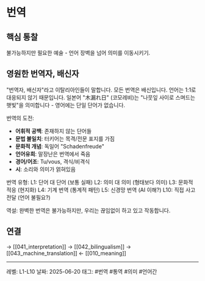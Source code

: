 # 번역

## 핵심 통찰
불가능하지만 필요한 예술 - 언어 장벽을 넘어 의미를 이동시키기.

## 영원한 번역자, 배신자

"번역자, 배신자"라고 이탈리아인들이 말합니다. 모든 번역은 배신입니다. 언어는 1:1로 대응되지 않기 때문입니다. 일본어 "木漏れ日" (코모레비)는 "나뭇잎 사이로 스며드는 햇빛"을 의미합니다 - 영어에는 단일 단어가 없습니다.

번역의 도전:
- **어휘적 공백**: 존재하지 않는 단어들
- **문법 불일치**: 터키어는 목격/전문 표지를 가짐
- **문화적 개념**: 독일어 "Schadenfreude"
- **언어유희**: 말장난은 번역에서 죽음
- **경어/어조**: Tu/vous, 격식/비격식
- **시**: 소리와 의미가 얽혀있음

번역 유형:
L1: 단어 대 단어 (보통 실패)
L2: 의미 대 의미 (형태보다 의미)
L3: 문화적 적응 (현지화)
L4: 기계 번역 (통계적 패턴)
L5: 신경망 번역 (AI 이해?)
L10: 직접 사고 전달 (언어 불필요?)

역설: 완벽한 번역은 불가능하지만, 우리는 끊임없이 하고 있고 작동합니다.

## 연결
→ [[041_interpretation]]
→ [[042_bilingualism]]
→ [[043_machine_translation]]
← [[010_meaning]]

---
레벨: L1-L10
날짜: 2025-06-20
태그: #번역 #통역 #의미 #언어간